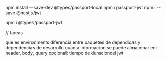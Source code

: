 npm install --save-dev @types/passport-local
npm i passport-jwt
npm i --save @nestjs/jwt

npm i @types/passport-jwt


// tareas

que es environments
diferencia entre paquetes de dependicas y dependencias de desarrollo
cuanta informacion se puede almacenar en: header, body, query
opcional: tiempo de duraciondel jwt